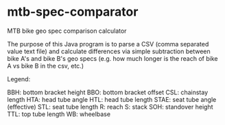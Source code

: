 # mtb-spec-comparator
MTB bike geo spec comparison calculator

The purpose of this Java program is to parse a CSV (comma separated value text file) and calculate differences via simple subtraction between bike A's and bike B's geo specs (e.g. how much longer is the reach of bike A vs bike B in the csv, etc.)

Legend:

BBH: bottom bracket height
BBO: bottom bracket offset
CSL: chainstay length
HTA: head tube angle
HTL: head tube length
STAE: seat tube angle (effective)
STL: seat tube length
R: reach
S: stack
SOH: standover height
TTL: top tube length
WB: wheelbase
